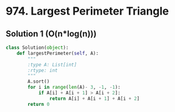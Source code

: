 # 974. Largest Perimeter Triangle

## Solution 1 (O(n*log(n)))

```python
class Solution(object):
    def largestPerimeter(self, A):
        """
        :type A: List[int]
        :rtype: int
        """
        A.sort()
        for i in range(len(A)- 3, -1, -1):
            if A[i] + A[i + 1] > A[i + 2]:
                return A[i] + A[i + 1] + A[i + 2]
        return 0
```
